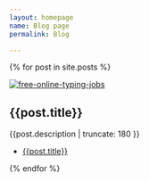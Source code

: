 ```yaml
---
layout: homepage
name: Blog page
permalink: Blog

---
```


{% for post in site.posts %}
<div class="article-container">
	<div class="article-image">
		<a href="{{ post.url | relative_url }}"> <img src="#" data-src="{{post.image}}" class="lazy" alt="free-online-typing-jobs" title="Free-online-typing-jobs"> </a>
	</div>
	<article>
		<h1><strong>{{post.title}}</strong></h1>
		<p>{{post.description | truncate: 180 }}</p>
		<ul>
			<li><a href="{{post.url | relative_url}}" target="_blank" rel="noopener">{{post.title}}</a></li>
		</ul>
	</article>
</div> 
{% endfor %}